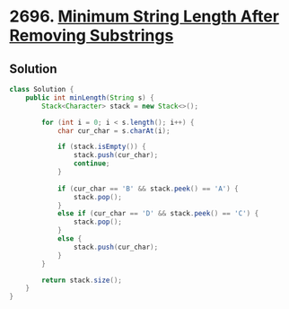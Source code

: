 # 2696. [Minimum String Length After Removing Substrings](https://leetcode.com/problems/minimum-string-length-after-removing-substrings/description/?envType=daily-question&envId=2024-10-07)

## Solution

```java
class Solution {
    public int minLength(String s) {
        Stack<Character> stack = new Stack<>();

        for (int i = 0; i < s.length(); i++) {
            char cur_char = s.charAt(i);

            if (stack.isEmpty()) {
                stack.push(cur_char);
                continue;
            }
      
            if (cur_char == 'B' && stack.peek() == 'A') {
                stack.pop();
            }
            else if (cur_char == 'D' && stack.peek() == 'C') {
                stack.pop();
            }
            else {
                stack.push(cur_char);
            }
        }

        return stack.size();
    }
}
```
